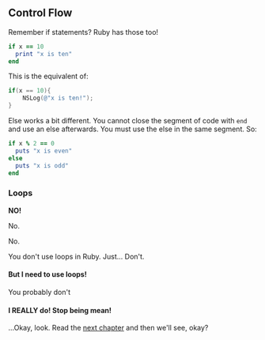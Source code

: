 Control Flow
------------

Remember if statements? Ruby has those too!

```Ruby
if x == 10
  print "x is ten"
end

```

This is the equivalent of:

```Objective-C
if(x == 10){
    NSLog(@"x is ten!");
}
```

Else works a bit different.
You cannot close the segment of code with ```end``` and use an else afterwards.
You must use the else in the same segment. So:

```Ruby
if x % 2 == 0
  puts "x is even"
else
  puts "x is odd"
end
```

### Loops

**NO!**

No. 

No.

You don't use loops in Ruby. Just... Don't.

#### But I need to use loops!

You probably don't

#### I REALLY do! Stop being mean!

...Okay, look. Read the [next chapter](../chapter_6/main.md)  and then we'll see, okay?
